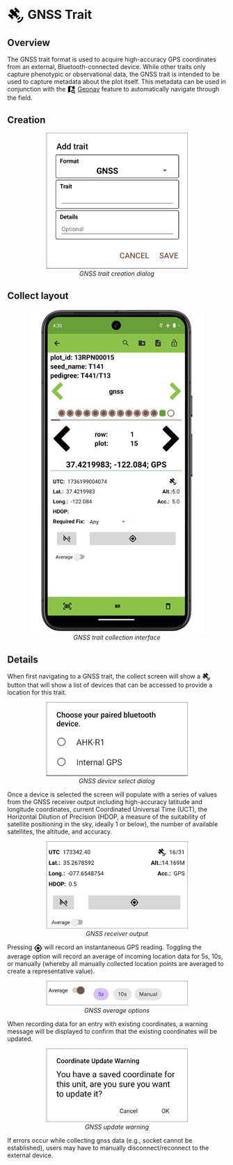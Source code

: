 <img ref="GNSS" style="vertical-align: middle;" src="/_static/icons/formats/satellite-variant.png" width="40px"> GNSS Trait
==============================================================================

Overview
--------

The GNSS trait format is used to acquire high-accuracy GPS coordinates
from an external, Bluetooth-connected device. While other traits only
capture phenotypic or observational data, the GNSS trait is intended to
be used to capture metadata about the plot itself. This metadata can be
used in conjunction with the
<a href="geonav.md"><img style="vertical-align: middle;" src="/_static/icons/settings/main/map-search.png" width="20px"></a> [Geonav](geonav.md) feature to automatically navigate
through the field.

Creation
--------

<figure align="center" class="image">
  <img src="/_static/images/traits/formats/create_gnss.png" width="325px"> 
  <figcaption><i>GNSS trait creation dialog</i></figcaption> 
</figure>

Collect layout
--------------

<figure align="center" class="image">
  <img src="/_static/images/traits/formats/collect_gnss_framed.png" width="400px"> 
  <figcaption><i>GNSS trait collection interface</i></figcaption> 
</figure>

Details
-------

When first navigating to a GNSS trait, the collect screen will show a
<img ref="gnss" style="vertical-align: middle;" src="/_static/icons/formats/satellite-variant.png" width="20px">
button that will show a list of devices that can be accessed to provide
a location for this trait.

<figure align="center" class="image">
  <img src="/_static/images/traits/formats/collect_gnss_select_device.png" width="325px"> 
  <figcaption><i>GNSS device select dialog</i></figcaption> 
</figure>

Once a device is selected the screen will populate with a series of
values from the GNSS receiver output including high-accuracy latitude
and longitude coordinates, current Coordinated Universal Time (UCT), the
Horizontal Dilution of Precision (HDOP, a measure of the suitability of
satellite positioning in the sky, ideally 1 or below), the number of
available satellites, the altitude, and accuracy.

<figure align="center" class="image">
  <img src="/_static/images/traits/formats/collect_gnss_receiver_output.png" width="325px"> 
  <figcaption><i>GNSS receiver output</i></figcaption> 
</figure>

Pressing
<img ref="capture" style="vertical-align: middle;" src="/_static/icons/formats/crosshairs-gps.png" width="20px"> will record an instantaneous GPS reading. Toggling the average option will
record an average of incoming location data for 5s, 10s, or manually
(whereby all manually collected location points are averaged to create a
representative value).

<figure align="center" class="image">
  <img src="/_static/images/traits/formats/collect_gnss_average_options.png" width="325px"> 
  <figcaption><i>GNSS average options</i></figcaption> 
</figure>

When recording data for an entry with existing coordinates, a warning
message will be displayed to confirm that the existing coordinates will
be updated.

<figure align="center" class="image">
  <img src="/_static/images/traits/formats/collect_gnss_update_warning.png" width="325px"> 
  <figcaption><i>GNSS update warning</i></figcaption> 
</figure>

If errors occur while collecting gnss data (e.g., socket cannot be
established), users may have to manually disconnect/reconnect to the
external device.
